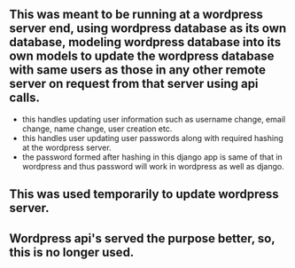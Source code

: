 ## This was meant to be running at a wordpress server end, using wordpress database as its own database, modeling wordpress database into its own models to update the wordpress database with same users as those in any other remote server on request from that server using api calls.
- this handles updating user information such as username change, email change, name change, user creation etc.
- this handles user updating user passwords along with required hashing at the wordpress server.
- the password formed after hashing in this django app is same of that in wordpress and thus password will work in wordpress as well as django.

## This was used temporarily to update wordpress server.
## Wordpress api's served the purpose better, so, this is no longer used.
